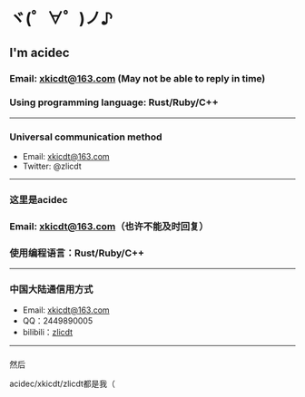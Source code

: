 # ヾ(゜∀゜)ノ♪
## I'm acidec

### Email: xkicdt@163.com (May not be able to reply in time)

### Using programming language: Rust/Ruby/C++

***

### Universal communication method

* Email: xkicdt@163.com
* Twitter: @zlicdt

***

### 这里是acidec

### Email: xkicdt@163.com（也许不能及时回复）

### 使用编程语言：Rust/Ruby/C++

***

### 中国大陆通信用方式

* Email: xkicdt@163.com
* QQ：2449890005
* bilibili：[zlicdt](https://space.bilibili.com/356035165)

***
### 

然后

acidec/xkicdt/zlicdt都是我（
